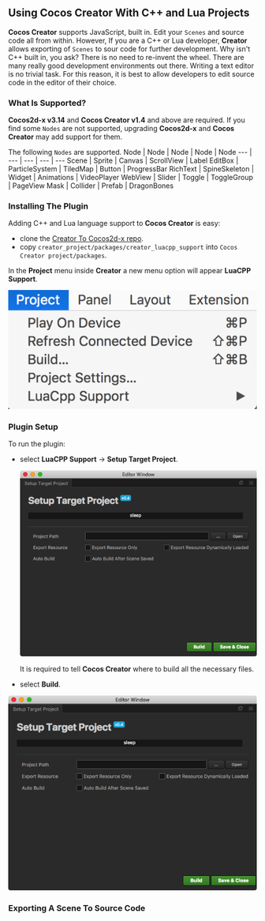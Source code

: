 ## Using Cocos Creator With C++ and Lua Projects
__Cocos Creator__ supports JavaScript, built in. Edit your `Scenes` and source code all from within. However, If you are a C++ or Lua developer, __Creator__ allows exporting of `Scenes` to sour code for further development. Why isn't C++ built in, you ask? There is no need to re-invent the wheel. There are many really good development environments out there. Writing a text editor is no trivial task. For this reason, it is best to allow developers to edit source code in the editor of their choice.

### What Is Supported?
__Cocos2d-x v3.14__ and __Cocos Creator v1.4__ and above are required. If you find some `Nodes` are not supported, upgrading __Cocos2d-x__ and __Cocos Creator__ may add support for them.

The following `Nodes` are supported.
Node | Node | Node | Node | Node
--- | --- | --- | --- | ---
Scene | Sprite | Canvas | ScrollView | Label
EditBox | ParticleSystem | TiledMap | Button | ProgressBar
RichText | SpineSkeleton | Widget | Animations | VideoPlayer
WebView | Slider | Toggle | ToggleGroup | PageView
Mask | Collider | Prefab | DragonBones

### Installing The Plugin
Adding C++ and Lua language support to __Cocos Creator__ is easy:

* clone the [Creator To Cocos2d-x repo](https://github.com/cocos2d/creator_to_cocos2dx).
* copy `creator_project/packages/creator_luacpp_support` into `Cocos Creator project/packages`.

In the __Project__ menu inside __Creator__ a new menu option will appear
__LuaCPP Support__.

![](creator_to_cocos2dx-img/project_menu.png "project menu")

### Plugin Setup
To run the plugin:

* select __LuaCPP Support__ -> __Setup Target Project__.

  ![](creator_to_cocos2dx-img/dialog_options.png "dialog options")

  It is required to tell __Cocos Creator__ where to build all the necessary files.

* select __Build__.

![](creator_to_cocos2dx-img/dialog_options.png "dialog options")



### Exporting A Scene To Source Code


###
